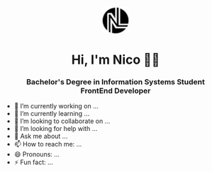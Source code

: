 <!--
**nlukestik/nlukestik** is a ✨ _special_ ✨ repository because its `README.md` (this file) appears on your GitHub profile.

Here are some ideas to get you started:

- 🔭 I’m currently working on ...
- 🌱 I’m currently learning ...
- 👯 I’m looking to collaborate on ...
- 🤔 I’m looking for help with ...
- 💬 Ask me about ...
- 📫 How to reach me: ...
- 😄 Pronouns: ...
- ⚡ Fun fact: ...
-->
<p align="center">
  <img width="60" height="60" src="https://raw.githubusercontent.com/nlukestik/nlukestik/main/NL7%2Bmini.png">
</p>
<h1 align="center">Hi, I'm Nico 👋🏼</h1>

<h3 align="center">
  Bachelor's Degree in Information Systems Student<br/>
  FrontEnd Developer
</h3>

- 🔭 I’m currently working on ...<br/>
- 🌱 I’m currently learning ...<br/>
- 👯 I’m looking to collaborate on ...<br/>
- 🤔 I’m looking for help with ...<br/>
- 💬 Ask me about ...<br/>
- 📫 How to reach me: ...<br/>
- 😄 Pronouns: ...<br/>
- ⚡ Fun fact: ...<br/>

